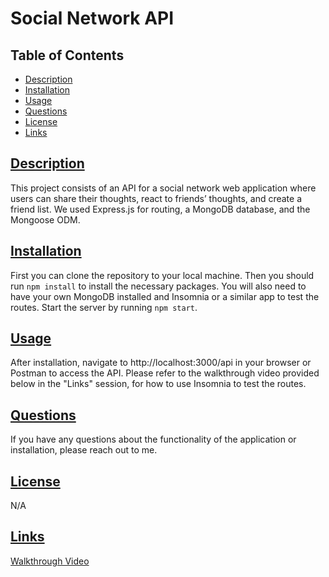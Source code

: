 # Social Network API

## Table of Contents
* [Description](#description)
* [Installation](#installation)
* [Usage](#usage)
* [Questions](#questions)
* [License](#license)
* [Links](#links)

## [Description](#table-of-contents)
This project consists of an API for a social network web application where users can share their thoughts, react to friends’ thoughts, and create a friend list. We used Express.js for routing, a MongoDB database, and the Mongoose ODM.

## [Installation](#table-of-contents)
First you can clone the repository to your local machine. Then you should run `npm install` to install the necessary packages. You will also need to have your own MongoDB installed and Insomnia or a similar app to test the routes. Start the server by running `npm start`.

## [Usage](#table-of-contents)
After installation, navigate to http://localhost:3000/api in your browser or Postman to access the API.  Please refer to the walkthrough video provided below in the "Links" session, for how to use Insomnia to test the routes.

## [Questions](#table-of-contents)
If you have any questions about the functionality of the application or installation, please reach out to me.

## [License](#table-of-contents)
N/A

## [Links](#table-of-contents)
[Walkthrough Video]()